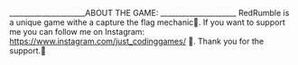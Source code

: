 _____________________ABOUT THE GAME: _____________________
RedRumble is a unique game withe a capture the flag mechanic🚩.
If you want to support me you can follow me on Instagram: https://www.instagram.com/just_codinggames/ 📸.
Thank you for the support.🫡
